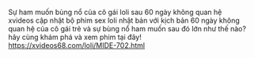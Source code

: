 
Sự ham muốn bùng nổ của cô gái loli sau 60 ngày không quan hệ	
xvideos cập nhật bộ phim sex loli nhật bản với kịch bản 60 ngày không quan hệ của cô gái trẻ và sự bùng nổ ham muốn sau đó lớn như thế nào? hãy cùng khám phá và xem phim tại đây!	
https://xvideos68.com/loli/MIDE-702.html	
